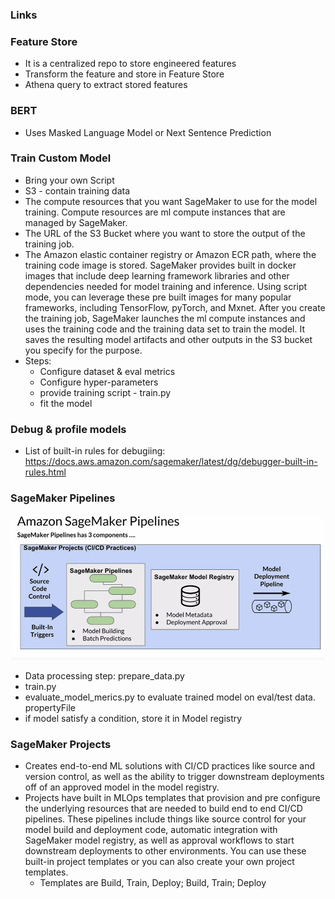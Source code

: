 ### Links

### Feature Store
* It is a centralized repo to store engineered features
* Transform the feature and store in Feature Store
* Athena query to extract stored features


### BERT
* Uses Masked Language Model or Next Sentence Prediction

### Train Custom Model
* Bring your own Script
* S3 - contain training data
* The compute resources that you want SageMaker to use for the model training. Compute resources are ml compute instances that are managed by SageMaker.
* The URL of the S3 Bucket where you want to store the output of the training job.
* The Amazon elastic container registry or Amazon ECR path, where the training code image is stored. SageMaker provides built in docker images that include deep learning framework libraries and other dependencies needed for model training and inference. Using script mode, you can leverage these pre built images for many popular frameworks, including TensorFlow, pyTorch, and Mxnet. After you create the training job, SageMaker launches the ml compute instances and uses the training code and the training data set to train the model. It saves the resulting model artifacts and other outputs in the S3 bucket you specify for the purpose.
* Steps:
  * Configure dataset & eval metrics
  * Configure hyper-parameters
  * provide training script - train.py
  * fit the model

### Debug & profile models
* List of built-in rules for debugiing: https://docs.aws.amazon.com/sagemaker/latest/dg/debugger-built-in-rules.html

### SageMaker Pipelines
![](https://github.com/sandhyaparna/AWS/blob/master/AWS%20ML%20Speciality/Images/SageMaker%20Pipeline.PNG)

* Data processing step: prepare_data.py 
* train.py
* evaluate_model_merics.py to evaluate trained model on eval/test data. propertyFile
* if model satisfy a condition, store it in Model registry

### SageMaker Projects
* Creates end-to-end ML solutions with CI/CD practices like source and version control, as well as the ability to trigger downstream deployments off of an approved model in the model registry. 
* Projects have built in MLOps templates that provision and pre configure the underlying resources that are needed to build end to end CI/CD pipelines. These pipelines include things like source control for your model build and deployment code, automatic integration with SageMaker model registry, as well as approval workflows to start downstream deployments to other environments. You can use these built-in project templates or you can also create your own project templates.
  * Templates are Build, Train, Deploy; Build, Train; Deploy







